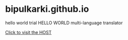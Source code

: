 # bipulkarki.github.io
hello world trial
HELLO WORLD multi-language translator

<a href="https://bipulkarki.github.io">Click to visit the HOST</a>
